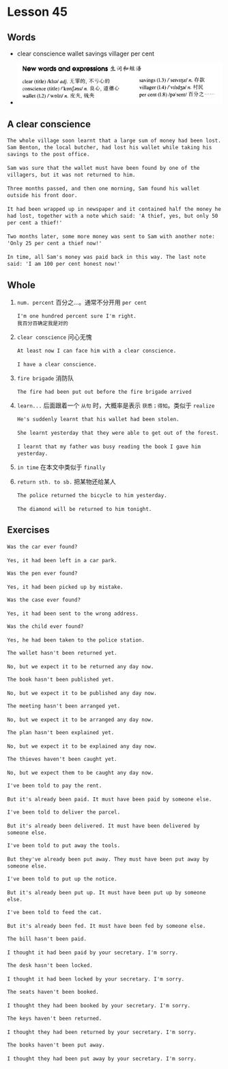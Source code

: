 # Lesson 45

## Words

- clear conscience wallet savings villager per cent

- ![Words](../../../Images/Part2/05/words-45.png)

## A clear conscience

```
The whole village soon learnt that a large sum of money had been lost. Sam Benton, the local butcher, had lost his wallet while taking his savings to the post office.

Sam was sure that the wallet must have been found by one of the villagers, but it was not returned to him.

Three months passed, and then one morning, Sam found his wallet outside his front door.

It had been wrapped up in newspaper and it contained half the money he had lost, together with a note which said: 'A thief, yes, but only 50 per cent a thief!'

Two months later, some more money was sent to Sam with another note: 'Only 25 per cent a thief now!'

In time, all Sam's money was paid back in this way. The last note said: 'I am 100 per cent honest now!'
```

## Whole

1. `num. percent` 百分之...。通常不分开用 `per cent`

   ```
   I'm one hundred percent sure I'm right.
   我百分百确定我是对的
   ```

2. `clear conscience` 问心无愧

   ```
   At least now I can face him with a clear conscience.

   I have a clear conscience.
   ```

3. `fire brigade` 消防队

   ```
   The fire had been put out before the fire brigade arrived
   ```

4. `learn...` 后面跟着一个 `从句` 时，大概率是表示 `获悉；得知`。类似于 `realize`

   ```
   He's suddenly learnt that his wallet had been stolen.

   She learnt yesterday that they were able to get out of the forest.

   I learnt that my father was busy reading the book I gave him yesterday.
   ```

5. `in time` 在本文中类似于 `finally`

6. `return sth. to sb.` 把某物还给某人

   ```
   The police returned the bicycle to him yesterday.

   The diamond will be returned to him tonight.
   ```

## Exercises

```
Was the car ever found?

Yes, it had been left in a car park.
```

```
Was the pen ever found?

Yes, it had been picked up by mistake.
```

```
Was the case ever found?

Yes, it had been sent to the wrong address.
```

```
Was the child ever found?

Yes, he had been taken to the police station.
```

```
The wallet hasn't been returned yet.

No, but we expect it to be returned any day now.
```

```
The book hasn't been published yet.

No, but we expect it to be published any day now.
```

```
The meeting hasn't been arranged yet.

No, but we expect it to be arranged any day now.
```

```
The plan hasn't been explained yet.

No, but we expect it to be explained any day now.
```

```
The thieves haven't been caught yet.

No, but we expect them to be caught any day now.
```

```
I've been told to pay the rent.

But it's already been paid. It must have been paid by someone else.
```

```
I've been told to deliver the parcel.

But it's already been delivered. It must have been delivered by someone else.
```

```
I've been told to put away the tools.

But they've already been put away. They must have been put away by someone else.
```

```
I've been told to put up the notice.

But it's already been put up. It must have been put up by someone else.
```

```
I've been told to feed the cat.

But it's already been fed. It must have been fed by someone else.
```

```
The bill hasn't been paid.

I thought it had been paid by your secretary. I'm sorry.
```

```
The desk hasn't been locked.

I thought it had been locked by your secretary. I'm sorry.
```

```
The seats haven't been booked.

I thought they had been booked by your secretary. I'm sorry.
```

```
The keys haven't been returned.

I thought they had been returned by your secretary. I'm sorry.
```

```
The books haven't been put away.

I thought they had been put away by your secretary. I'm sorry.
```
